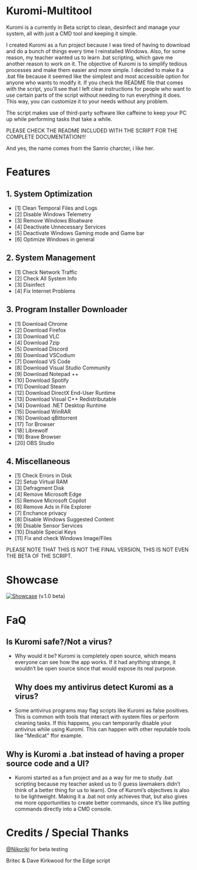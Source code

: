 # Kuromi-Multitool
Kuromi is a currently in Beta script to clean, desinfect and manage your system, all with just a CMD tool and keeping it simple.

I created Kuromi as a fun project because I was tired of having to download and do a bunch of things every time I reinstalled Windows. Also, for some reason, my teacher wanted us to learn .bat scripting, which gave me another reason to work on it. The objective of Kuromi is to simplify tedious processes and make them easier and more simple.
I decided to make it a .bat file because it seemed like the simplest and most accessible option for anyone who wants to modify it. If you check the README file that comes with the script, you'll see that I left clear instructions for people who want to use certain parts of the script without needing to run everything it does. This way, you can customize it to your needs without any problem.

The script makes use of third-party software like caffeine to keep your PC up while performing tasks that take a while.

PLEASE CHECK THE README INCLUDED WITH THE SCRIPT FOR THE COMPLETE DOCUMENTATION!!!

And yes, the name comes from the Sanrio charcter, i like her.

# Features

## 1. System Optimization
- [1] Clean Temporal Files and Logs
- [2] Disable Windows Telemetry
- [3] Remove Windows Bloatware
- [4] Deactivate Unnecessary Services
- [5] Deactivate Windows Gaming mode and Game bar
- [6] Optimize Windows in general

## 2. System Management
- [1] Check Network Traffic
- [2] Check All System Info
- [3] Disinfect
- [4] Fix Internet Problems

## 3. Program Installer Downloader
- [1] Download Chrome
- [2] Download Firefox
- [3] Download VLC
- [4] Download 7zip
- [5] Download Discord
- [6] Download VSCodium
- [7] Download VS Code
- [8] Download Visual Studio Community
- [9] Download Notepad ++
- [10] Download Spotify
- [11] Download Steam
- [12] Download DirectX End-User Runtime
- [13] Download Visual C++ Redistributable 
- [14] Download .NET Desktop Runtime 
- [15] Download WinRAR 
- [16] Download qBittorrent
- [17] Tor Browser
- [18] Librewolf
- [19] Brave Browser
- [20] OBS Studio


## 4. Miscellaneous
- [1] Check Errors in Disk
- [2] Setup Virtual RAM
- [3] Defragment Disk
- [4] Remove Microsoft Edge
- [5] Remove Microsoft Copilot
- [6] Remove Ads in File Explorer
- [7] Enchance privacy
- [8] Disable Windows Suggested Content
- [9] Disable Sensor Services
- [10] Disable Special Keys
- [11] Fix and check Windows Image/Files

PLEASE NOTE THAT THIS IS NOT THE FINAL VERSION, THIS IS NOT EVEN THE BETA OF THE SCRIPT.

# Showcase

[![Showcase](https://img.youtube.com/vi/oAQT528ixi8/0.jpg)](https://youtu.be/oAQT528ixi8)
(v.1.0 beta)


# FaQ

## Is Kuromi safe?/Not a virus?

- Why would it be? Kuromi is completely open source, which means everyone can see how the app works. If it had anything strange, it wouldn’t be open source since that would expose its real purpose.

  ## Why does my antivirus detect Kuromi as a virus?
- Some antivirus programs may flag scripts like Kuromi as false positives. This is common with tools that interact with system files or perform cleaning tasks. If this happens, you can temporarily disable your antivirus while using Kuromi. This can happen with other reputable tools like "Medicat" ffor example.

## Why is Kuromi a .bat instead of having a proper source code and a UI?

- Kuromi started as a fun project and as a way for me to study .bat scripting because my teacher asked us to (I guess lawmakers didn’t think of a better thing for us to learn). One of Kuromi’s objectives is also to be lightweight. Making it a .bat not only achieves that, but also gives me more opportunities to create better commands, since it’s like putting commands directly into a CMD console.


# Credits / Special Thanks

[@Nikoriki](https://info.nikota.dev/) for beta testing

Britec & Dave Kirkwood for the Edge script
